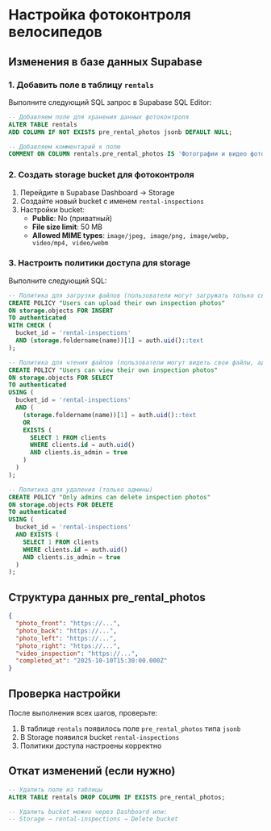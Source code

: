 # Настройка фотоконтроля велосипедов

## Изменения в базе данных Supabase

### 1. Добавить поле в таблицу `rentals`

Выполните следующий SQL запрос в Supabase SQL Editor:

```sql
-- Добавляем поле для хранения данных фотоконтроля
ALTER TABLE rentals 
ADD COLUMN IF NOT EXISTS pre_rental_photos jsonb DEFAULT NULL;

-- Добавляем комментарий к полю
COMMENT ON COLUMN rentals.pre_rental_photos IS 'Фотографии и видео фотоконтроля велосипеда перед арендой';
```

### 2. Создать storage bucket для фотоконтроля

1. Перейдите в Supabase Dashboard → Storage
2. Создайте новый bucket с именем `rental-inspections`
3. Настройки bucket:
   - **Public**: No (приватный)
   - **File size limit**: 50 MB
   - **Allowed MIME types**: `image/jpeg, image/png, image/webp, video/mp4, video/webm`

### 3. Настроить политики доступа для storage

Выполните следующий SQL:

```sql
-- Политика для загрузки файлов (пользователи могут загружать только свои файлы)
CREATE POLICY "Users can upload their own inspection photos"
ON storage.objects FOR INSERT
TO authenticated
WITH CHECK (
  bucket_id = 'rental-inspections' 
  AND (storage.foldername(name))[1] = auth.uid()::text
);

-- Политика для чтения файлов (пользователи могут видеть свои файлы, админы - все)
CREATE POLICY "Users can view their own inspection photos"
ON storage.objects FOR SELECT
TO authenticated
USING (
  bucket_id = 'rental-inspections' 
  AND (
    (storage.foldername(name))[1] = auth.uid()::text
    OR 
    EXISTS (
      SELECT 1 FROM clients 
      WHERE clients.id = auth.uid() 
      AND clients.is_admin = true
    )
  )
);

-- Политика для удаления (только админы)
CREATE POLICY "Only admins can delete inspection photos"
ON storage.objects FOR DELETE
TO authenticated
USING (
  bucket_id = 'rental-inspections' 
  AND EXISTS (
    SELECT 1 FROM clients 
    WHERE clients.id = auth.uid() 
    AND clients.is_admin = true
  )
);
```

## Структура данных pre_rental_photos

```json
{
  "photo_front": "https://...",
  "photo_back": "https://...",
  "photo_left": "https://...",
  "photo_right": "https://...",
  "video_inspection": "https://...",
  "completed_at": "2025-10-10T15:30:00.000Z"
}
```

## Проверка настройки

После выполнения всех шагов, проверьте:

1. В таблице `rentals` появилось поле `pre_rental_photos` типа `jsonb`
2. В Storage появился bucket `rental-inspections`
3. Политики доступа настроены корректно

## Откат изменений (если нужно)

```sql
-- Удалить поле из таблицы
ALTER TABLE rentals DROP COLUMN IF EXISTS pre_rental_photos;

-- Удалить bucket можно через Dashboard или:
-- Storage → rental-inspections → Delete bucket
```


